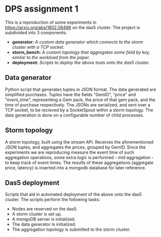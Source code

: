 # DPS assignment 1

This is a reproduction of some experiments in <https://arxiv.org/abs/1802.08496> on the das5 cluster.
The project is subdivided into 3 components:

- **generator:** *A custom data generator which connects to the storm cluster with a TCP socket.* 
- **storm\_bench:** *A custom topology that aggregates some field by key, similar to the workload from the paper.*
- **deployment:** *Scripts to deploy the above tools onto the das5 cluster.*

## Data generator
Python script that generates tuples in JSON format. The data generated are simplified purchases.
Tuples have the fields "GemID", "price" and "event_time", representing a Gem pack, 
the price of that gem pack, and the time of purchase respectively. The JSONs are serialized,
and sent over a TCP socket, to be recieved by a SocketSpout within a storm topology. The data 
generation is done on a configurable number of child processes.

## Storm topology
A storm topology, built using the stream API. Receives the aforementioned JSON tuples, and 
aggregates the prices, grouped by GemID. Since the experiments we are reproducing measure the
event time of such aggregation operations, some extra logic is performed - mid aggragation -
to keep track of event times. The results of these aggregations (aggregate price, latency) is
inserted into a mongodb database for later reference.

## Das5 deployment
Scripts that aid in automated deployment of the above onto the das5 cluster. The scripts 
perform the following tasks:
- Nodes are reserved on the das5.
- A storm cluster is set up.
- A mongoDB server is initialized.
- The data generator is initialized.
- The aggregation topology is submitted to the storm cluster.
